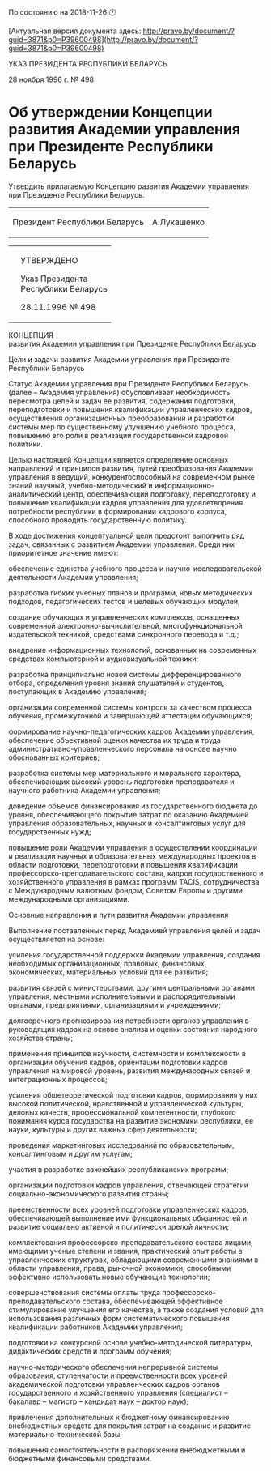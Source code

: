 По состоянию на 2018-11-26 &#x1F550;

[Актуальная версия документа здесь: http://pravo.by/document/?guid=3871&p0=P39600498](http://pravo.by/document/?guid=3871&p0=P39600498)

<p>УКАЗ ПРЕЗИДЕНТА РЕСПУБЛИКИ БЕЛАРУСЬ</p>
<p>28 ноября 1996 г. № 498</p>
<h1>Об утверждении Концепции развития Академии управления при Президенте Республики Беларусь</h1>
<p>Утвердить прилагаемую Концепцию развития Академии управления при Президенте Республики Беларусь.</p>
<p></p>
<table><tr>
<td><p>Президент Республики Беларусь</p></td>
<td><p>А.Лукашенко</p></td>
</tr></table>
<p></p>
<table><tr>
<td><p></p></td>
<td>
<p>УТВЕРЖДЕНО</p>
<p>Указ Президента<br>Республики Беларусь</p>
<p>28.11.1996 № 498</p>
</td>
</tr></table>
<p>КОНЦЕПЦИЯ<br>развития Академии управления при Президенте Республики Беларусь</p>
<p>Цели и задачи развития Академии управления при Президенте Республики Беларусь</p>
<p>Статус Академии управления при Президенте Республики Беларусь (далее – Академия управления) обусловливает необходимость пересмотра целей и задач ее развития, содержания подготовки, переподготовки и повышения квалификации управленческих кадров, осуществления организационных преобразований и разработки системы мер по существенному улучшению учебного процесса, повышению его роли в реализации государственной кадровой политики.</p>
<p>Целью настоящей Концепции является определение основных направлений и принципов развития, путей преобразования Академии управления в ведущий, конкурентоспособный на современном рынке знаний научный, учебно-методический и информационно-аналитический центр, обеспечивающий подготовку, переподготовку и повышение квалификации кадров управления для удовлетворения потребности республики в формировании кадрового корпуса, способного проводить государственную политику.</p>
<p>В ходе достижения концептуальной цели предстоит выполнить ряд задач, связанных с развитием Академии управления. Среди них приоритетное значение имеют:</p>
<p>обеспечение единства учебного процесса и научно-исследовательской деятельности Академии управления;</p>
<p>разработка гибких учебных планов и программ, новых методических подходов, педагогических тестов и целевых обучающих модулей;</p>
<p>создание обучающих и управленческих комплексов, оснащенных современной электронно-вычислительной, многофункциональной издательской техникой, средствами синхронного перевода и т.д.;</p>
<p>внедрение информационных технологий, основанных на современных средствах компьютерной и аудиовизуальной техники;</p>
<p>разработка принципиально новой системы дифференцированного отбора, определения уровня знаний слушателей и студентов, поступающих в Академию управления;</p>
<p>организация современной системы контроля за качеством процесса обучения, промежуточной и завершающей аттестации обучающихся;</p>
<p>формирование научно-педагогических кадров Академии управления, обеспечение объективной оценки качества их труда и труда административно-управленческого персонала на основе научно обоснованных критериев;</p>
<p>разработка системы мер материального и морального характера, обеспечивающих высокий уровень подготовки преподавателя и научного работника Академии управления;</p>
<p>доведение объемов финансирования из государственного бюджета до уровня, обеспечивающего покрытие затрат по оказанию Академией управления образовательных, научных и консалтинговых услуг для государственных нужд;</p>
<p>повышение роли Академии управления в осуществлении координации и реализации научных и образовательных международных проектов в области подготовки, переподготовки и повышения квалификации профессорско-преподавательского состава, кадров государственного и хозяйственного управления в рамках программ TACІS, сотрудничества с Международным валютным фондом, Советом Европы и другими международными организациями.</p>
<p>Основные направления и пути развития Академии управления</p>
<p>Выполнение поставленных перед Академией управления целей и задач осуществляется на основе:</p>
<p>усиления государственной поддержки Академии управления, создания необходимых организационных, правовых, финансовых, экономических, материальных условий для ее развития;</p>
<p>развития связей с министерствами, другими центральными органами управления, местными исполнительными и распорядительными органами, предприятиями, организациями и учреждениями;</p>
<p>долгосрочного прогнозирования потребности органов управления в руководящих кадрах на основе анализа и оценки состояния народного хозяйства страны;</p>
<p>применения принципов научности, системности и комплексности в организации обучения кадров, ориентации подготовки кадров управления на мировой уровень, развития международных связей и интеграционных процессов;</p>
<p>усиления общетеоретической подготовки кадров, формирования у них высокой политической, нравственной и управленческой культуры, деловых качеств, профессиональной компетентности, глубокого понимания курса государства на развитие экономики республики, ее науки, культуры и других важных сфер деятельности;</p>
<p>проведения маркетинговых исследований по образовательным, консалтинговым и другим услугам;</p>
<p>участия в разработке важнейших республиканских программ;</p>
<p>организации подготовки кадров управления, отвечающей стратегии социально-экономического развития страны;</p>
<p>преемственности всех уровней подготовки управленческих кадров, обеспечивающей выполнение ими функциональных обязанностей и развитие социально активной и политически зрелой личности;</p>
<p>комплектования профессорско-преподавательского состава лицами, имеющими ученые степени и звания, практический опыт работы в управленческих структурах, обладающими современными знаниями в области управления, права, рыночной экономики, способными эффективно использовать новые обучающие технологии;</p>
<p>совершенствования системы оплаты труда профессорско-преподавательского состава, обеспечивающей эффективное стимулирование улучшения его качества, а также создания условий для использования различных форм систематического повышения квалификации работников Академии управления;</p>
<p>подготовки на конкурсной основе учебно-методической литературы, дидактических средств и программ обучения;</p>
<p>научно-методического обеспечения непрерывной системы образования, ступенчатости и преемственности всех уровней академической подготовки управленческих кадров органов государственного и хозяйственного управления (специалист – бакалавр – магистр – кандидат наук – доктор наук);</p>
<p>привлечения дополнительных к бюджетному финансированию внебюджетных средств для покрытия затрат на создание и развитие материально-технической базы;</p>
<p>повышения самостоятельности в распоряжении внебюджетными и бюджетными финансовыми средствами.</p>
